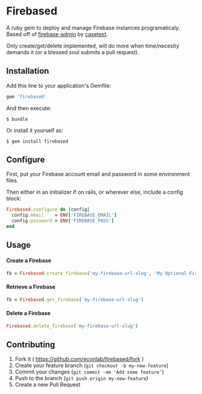 # Firebased

A ruby gem to deploy and manage Firebase instances programaticaly. Based off of [firebase-admin](https://github.com/casetext/firebase-admin) by [casetext](https://github.com/casetext).

Only create/get/delete implemented, will do more when time/necesity demands it (or a blessed soul submits a pull request).

## Installation

Add this line to your application's Gemfile:

```ruby
gem 'firebased'
```

And then execute:

    $ bundle

Or install it yourself as:

    $ gem install firebased


## Configure

First, put your Firebase account email and password in some environment files.

Then either in an initializer if on rails, or wherever else, include a config block:

```ruby
Firebased.configure do |config|
  config.email    = ENV['FIREBASE_EMAIL']
  config.password = ENV['FIREBASE_PASS']
end
```


## Usage

#### Create a Firebase

```ruby
fb = Firebased.create_firebase('my-firebase-url-slug', 'My Optional Firebase Name')
```

#### Retrieve a Firebase

```ruby
fb = Firebased.get_firebase('my-firebase-url-slug')
```

#### Delete a Firebase

```ruby
Firebased.delete_firebase('my-firebase-url-slug')
```

## Contributing

1. Fork it ( https://github.com/econlab/firebased/fork )
2. Create your feature branch (`git checkout -b my-new-feature`)
3. Commit your changes (`git commit -am 'Add some feature'`)
4. Push to the branch (`git push origin my-new-feature`)
5. Create a new Pull Request
